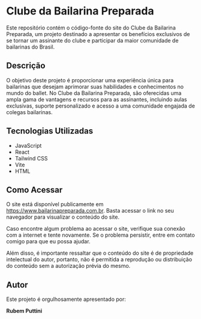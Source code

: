 # Clube da Bailarina Preparada

Este repositório contém o código-fonte do site do Clube da Bailarina Preparada, um projeto destinado a apresentar os benefícios exclusivos de se tornar um assinante do clube e participar da maior comunidade de bailarinas do Brasil.

## Descrição

O objetivo deste projeto é proporcionar uma experiência única para bailarinas que desejam aprimorar suas habilidades e conhecimentos no mundo do ballet. No Clube da Bailarina Preparada, são oferecidas uma ampla gama de vantagens e recursos para as assinantes, incluindo aulas exclusivas, suporte personalizado e acesso a uma comunidade engajada de colegas bailarinas.

## Tecnologias Utilizadas

- JavaScript
- React
- Tailwind CSS
- Vite
- HTML

## Como Acessar

O site está disponível publicamente em https://www.bailarinapreparada.com.br. Basta acessar o link no seu navegador para visualizar o conteúdo do site.

Caso encontre algum problema ao acessar o site, verifique sua conexão com a internet e tente novamente. Se o problema persistir, entre em contato comigo para que eu possa ajudar.

Além disso, é importante ressaltar que o conteúdo do site é de propriedade intelectual do autor, portanto, não é permitida a reprodução ou distribuição do conteúdo sem a autorização prévia do mesmo.

## Autor

Este projeto é orgulhosamente apresentado por:

**Rubem Puttini**
